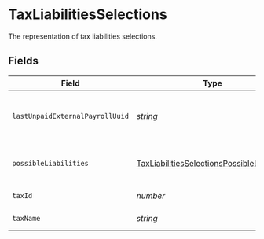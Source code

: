 # TaxLiabilitiesSelections

The representation of tax liabilities selections.


## Fields

| Field                                                                                                             | Type                                                                                                              | Required                                                                                                          | Description                                                                                                       |
| ----------------------------------------------------------------------------------------------------------------- | ----------------------------------------------------------------------------------------------------------------- | ----------------------------------------------------------------------------------------------------------------- | ----------------------------------------------------------------------------------------------------------------- |
| `lastUnpaidExternalPayrollUuid`                                                                                   | *string*                                                                                                          | :heavy_minus_sign:                                                                                                | The UUID of last unpaid external payroll.                                                                         |
| `possibleLiabilities`                                                                                             | [TaxLiabilitiesSelectionsPossibleLiabilities](../../models/shared/taxliabilitiesselectionspossibleliabilities.md) | :heavy_minus_sign:                                                                                                | Possible tax liabilities selections.                                                                              |
| `taxId`                                                                                                           | *number*                                                                                                          | :heavy_minus_sign:                                                                                                | The ID of the tax.                                                                                                |
| `taxName`                                                                                                         | *string*                                                                                                          | :heavy_minus_sign:                                                                                                | The name of the tax.                                                                                              |